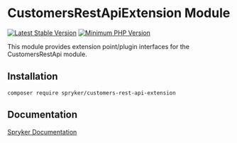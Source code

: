 # CustomersRestApiExtension Module
[![Latest Stable Version](https://poser.pugx.org/spryker/customers-rest-api-extension/v/stable.svg)](https://packagist.org/packages/spryker/customers-rest-api-extension)
[![Minimum PHP Version](https://img.shields.io/badge/php-%3E%3D%208.2-8892BF.svg)](https://php.net/)

This module provides extension point/plugin interfaces for the CustomersRestApi module.

## Installation

```
composer require spryker/customers-rest-api-extension
```

## Documentation

[Spryker Documentation](https://docs.spryker.com)

